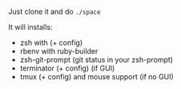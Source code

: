 Just clone it and do `./space`

It will installs:
- zsh with (+ config)
- rbenv with ruby-builder
- zsh-git-prompt (git status in your zsh-prompt)
- terminator (+ config) (if GUI)
- tmux (+ config) and mouse support (if no GUI)

